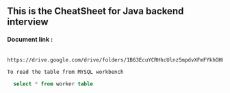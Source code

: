 ## This is the CheatSheet for Java backend interview 

#### Document link : 
```http
 https://drive.google.com/drive/folders/1B63EcuYCRHhcUlnz5mpdvXFmFYkhGHHq
```


 `To read the table from MYSQL workbench`
```SQL
  select * from worker table
```




